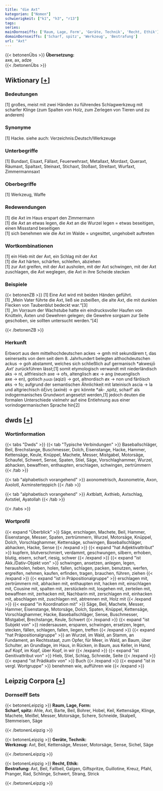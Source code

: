 ```yaml
---
title: "die Axt"
kategorien: ["Nomen"]
schwierigkeit: ["k1", "h3", "r13"]
tags:
series:
mainDornseiffs: ['Raum, Lage, Form', 'Geräte, Technik', 'Recht, Ethik']
domainDornseiffs: ['Scharf, spitz', 'Werkzeug', 'Bestrafung']
url: "Axt"
---
```


{{< betonenÜbs >}}
**Übersetzung:**  
axe, ax, adze  
{{< /betonenÜbs >}}

## Wiktionary [[+](https://de.wiktionary.org/wiki/Axt)]

### Bedeutungen
[1] großes, meist mit zwei Händen zu führendes Schlagwerkzeug mit scharfer Klinge (zum Spalten von Holz, zum Zerlegen von Tieren und zu anderem)  

### Synonyme
[1] Hacke. siehe auch: Verzeichnis:Deutsch/Werkzeuge  

### Unterbegriffe
[1] Bundaxt, Eisaxt, Fällaxt, Feuerwehraxt, Metallaxt, Mordaxt, Queraxt, Räumaxt, Spaltaxt, Steinaxt, Stichaxt, Stoßaxt, Streitaxt, Wurfaxt, Zimmermannsaxt  

### Oberbegriffe
[1] Werkzeug, Waffe  

### Redewendungen
[1] die Axt im Haus erspart den Zimmermann  
[1] die Axt an etwas legen, die Axt an die Wurzel legen = etwas beseitigen, einen Missstand beseitigen  
[1] sich benehmen wie die Axt im Walde = ungesittet, ungehobelt auftreten  

### Wortkombinationen
[1] ein Hieb mit der Axt, ein Schlag mit der Axt  
[1] die Axt härten, schärfen, schleifen, abziehen  
[1] zur Axt greifen, mit der Axt ausholen, mit der Axt schwingen, mit der Axt zuschlagen, die Axt weglegen, die Axt in ihre Scheide stecken  

### Beispiele
{{< betonenZB >}}
[1] Eine Axt wird mit beiden Händen geführt.  
[1] „Mein Vater führte die Axt, ließ sie zubeißen, die alte Axt, die mit dunklen Flecken von Taubenblut bedeckt war.“[3]  
[1] „Im Vorraum der Wachstube hatte ein eindrucksvoller Haufen von Knütteln, Äxten und Gewehren gelegen; die Gewehre sorgsam zur Seite geschoben, sie sollten untersucht werden.“[4]  

{{< /betonenZB >}}
### Herkunft
Erbwort aus dem mittelhochdeutschen ackes → gmh mit sekundärem t, das seinerseits von dem seit dem 8. Jahrhundert belegten althochdeutschen ackus → goh abstammt, welches sich schließlich auf germanisch *akwesjō ‚Axt‘ zurückführen lässt;[1] somit etymologisch verwandt mit niederländisch aks → nl, altfriesisch axe → ofs, altenglisch æx → ang (neuenglisch axe → en), gotisch 𐌰𐌵𐌹𐌶𐌹 (aqizi) → got, altnordisch øx → non und färöisch øks → fo; aufgrund der semantischen Ähnlichkeit mit lateinisch ascia → la und altgriechisch ἀξίνη (axínē) → grc könnte *aḱ- ‚spitz, scharf‘ als indogermanisches Grundwort angesetzt werden,[1] jedoch deuten die formalen Unterschiede vielmehr auf eine Entlehnung aus einer vorindogermanischen Sprache hin[2]  



## dwds [[+](https://www.dwds.de/wb/Axt)]

### Wortinformation
{{< tabs "Dwds" >}}
{{< tab "Typische Verbindungen" >}}
Baseballschläger, Beil, Brechstange, Buschmesser, Dolch, Eisenstange, Hacke, Hammer, Kettensäge, Keule, Knüppel, Machete, Messer, Mistgabel, Motorsäge, Schaufel, Schwert, Sense, Spaten, Stiel, Säge, Vorschlaghammer, Wurzel, abhacken, bewaffnen, enthaupten, erschlagen, schwingen, zertrümmern
{{< /tab >}}

{{< tab "alphabetisch vorangehend" >}}
axonometrisch, Axonometrie, Axon, Axolotl, Axminsterteppich
{{< /tab >}}

{{< tab "alphabetisch vorangehend" >}}
Axtblatt, Axthieb, Axtschlag, Axtstiel, Ayatollah
{{< /tab >}}

{{< /tabs >}}

### Wortprofil
{{< expand "Überblick" >}} Säge, erschlagen, Machete, Beil, Hammer, Eisenstange, Messer, Spaten, zertrümmern, Wurzel, Motorsäge, Knüppel, Dolch, Vorschlaghammer, Kettensäge, schwingen, Baseballschläger, abhacken, Hacke, Sense {{< /expand >}}
{{< expand "hat Adjektivattribut" >}} kupfern, blutverschmiert, verdammt, geschwungen, silbern, erhoben, blutig, eisern, scharf, riesig, schwer {{< /expand >}}
{{< expand "ist Akk./Dativ-Objekt von" >}} schwingen, ansetzen, anlegen, legen, herausholen, heben, holen, fallen, schlagen, packen, benutzen, werfen, ergreifen, nehmen, kaufen, erfinden, tragen, brauchen, führen, ziehen {{< /expand >}}
{{< expand "ist in Präpositionalgruppe" >}} erschlagen mit, zertrümmern mit, abhacken mit, enthaupten mit, hacken mit, einschlagen mit, Cousine mit, spalten mit, zerstückeln mit, losgehen mit, zerteilen mit, bewaffnen mit, zerhacken mit, Nachbarin mit, zerschlagen mit, einhacken mit, abschlagen mit, zuschlagen mit, abtrennen mit, Holz mit {{< /expand >}}
{{< expand "in Koordination mit" >}} Säge, Beil, Machete, Messer, Hammer, Eisenstange, Motorsäge, Dolch, Spaten, Knüppel, Kettensäge, Vorschlaghammer, Hacke, Baseballschläger, Sense, Buschmesser, Mistgabel, Brechstange, Keule, Schwert {{< /expand >}}
{{< expand "ist Subjekt von" >}} niedersausen, ersparen, schwingen, ersetzen, legen, stecken, fällen, schlagen, fallen, liegen, treffen {{< /expand >}}
{{< expand "hat Präpositionalgruppe" >}} an Wurzel, im Wald, an Stamm, an Fundament, an Rechtsstaat, zum Opfer, für Meer, in Wald, an Baum, über Schulter, an Grundlage, im Haus, in Rücken, in Baum, aus Keller, in Hand, auf Kopf, im Kopf, über Kopf, in wir {{< /expand >}}
{{< expand "ist Genitivattribut von" >}} Hieb, Stiel, Schlag, Schneide, Seite {{< /expand >}}
{{< expand "ist Prädikativ von" >}} Buch {{< /expand >}}
{{< expand "ist in vergl. Wortgruppe" >}} benehmen wie, aufführen wie {{< /expand >}}

## Leipzig Corpora [[+](https://corpora.uni-leipzig.de/en/res?word=Axt&corpusId=deu_newscrawl-public_2018)]

### Dornseiff Sets
{{< betonenLeipzig >}}
**Raum, Lage, Form:**  
**Scharf, spitz:** Ahle, Axt, Barte, Beil, Bohrer, Hobel, Keil, Kettensäge, Klinge, Machete, Meißel, Messer, Motorsäge, Schere, Schneide, Skalpell, Stemmeisen, Säge  

{{< /betonenLeipzig >}}


{{< betonenLeipzig >}}
**Geräte, Technik:**  
**Werkzeug:** Axt, Beil, Kettensäge, Messer, Motorsäge, Sense, Sichel, Säge  

{{< /betonenLeipzig >}}


{{< betonenLeipzig >}}
**Recht, Ethik:**  
**Bestrafung:** Axt, Beil, Fallbeil, Galgen, Giftspritze, Guillotine, Kreuz, Pfahl, Pranger, Rad, Schlinge, Schwert, Strang, Strick  

{{< /betonenLeipzig >}}

